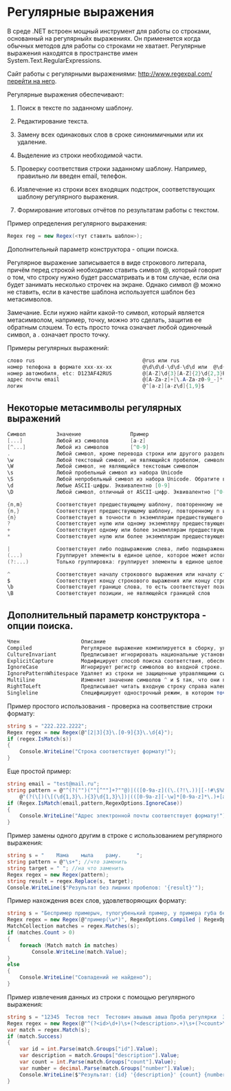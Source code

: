 # Регулярные выражения

В среде .NET встроен мощный инструмент для работы со строками, основанный на регулярныйх выражениях. Он применяется когда обычных методов для работы со строками не хватает. Регулярные выражения находятся в пространстве имен System.Text.RegularExpressions.

Сайт работы с регулярными выражениями: http://www.regexpal.com/ [перейти на него](http://www.regexpal.com/). 

Регулярные выражения обеспечивают:

1. Поиск в тексте по заданному шаблону.

2. Редактирование текста.

3. Замену всех одинаковых слов в сроке синонимичными или их удаление.

4. Выделение из строки необходимой части. 

5. Проверку соответствия строки заданному шаблону. Например, правильно ли введен email, телефон.

6. Извлечение из строки всех входящих подстрок, соответствующих шаблону регулярного выражения.

7. Формирование итоговых отчётов по результатам работы с текстом.

Пример определения регулярного выражения:
```csharp
Regex reg = new Regex(<тут ставить шаблон>);
```
Дополнительный параметр конструктора - опции поиска.

Регулярное выражение записывается в виде строкового литерала, причём перед строкой необходимо ставить символ @, который говорит о том, что строку нужно будет рассматривать и в том случае, если она будет занимать несколько строчек на экране. Однако символ @ можно не ставить, если в качестве шаблона используется шаблон без метасимволов.

Замечание. Если нужно найти какой-то символ, который является метасимволом, например, точку, можно это сделать, защитив ее обратным слэшем. То есть просто точка означает любой одиночный символ, а \. означает просто точку.

Примеры регулярных выражений:
```csharp
слово rus                                   @rus или rus
номер телефона в формате xxx-xx-xx 	        @\d\d\d-\d\d-\d\d или  @\d{3}(-\d\d){2}
номер автомобиля, etc: D123AF42RUS          @[A-Z]\d{3}[A-Z]{2}\d{2,3}RUS
адрес почты email                           @[A-Za-z]+[\.A-Za-z0-9_-]*[A-Za-z0-9]+@[A-Za-z0-9]+\.[A-Za-z]{2,6}
логин                                       @^[a-z][a-z\d]{1,9}$
```

## Некоторые метасимволы регулярных выражений
```csharp
Символ          Значение                Пример
[...]           Любой из символов       [a-z]
[^...]          Любой из символов       [^0-9]
.               Любой символ, кроме перевода строки или другого разделителя Unicode-строки
\w              Любой текстовый символ, не являющийся пробелом, символом табуляции и т.п.
\W              Любой символ, не являющийся текстовым символом
\s              Любой пробельный символ из набора Unicode
\S              Любой непробельный символ из набора Unicode. Обратите внимание, что символы \w и \S — это не одно и то же
\d              Любые ASCII-цифры. Эквивалентно [0-9]
\D              Любой символ, отличный от ASCII-цифр. Эквивалентно [^0-9]

{n,m}           Соответствует предшествующему шаблону, повторенному не менее n и не более m раз     s{2,4}
{n,}            Соответствует предшествующему шаблону, повторенному n или более раз s{1,}
{n}             Соответствует в точности n экземплярам предшествующего шаблона      s{2}
?               Соответствует нулю или одному экземпляру предшествующего шаблона; предшествующий шаблон является необязательным         Эквивалентно {0,1}
+               Соответствует одному или более экземплярам предшествующего шаблона      Эквивалентно {1,}
*               Соответствует нулю или более экземплярам предшествующего шаблона        Эквивалентно {0,}

|               Соответствует либо подвыражению слева, либо подвыражению справа (аналог логической операции ИЛИ)
(...)           Группирует элементы в единое целое, которое может использоваться с символами *, +, ?, | и т.п.; также запоминает символы, соответствующие этой группе для использования в последующих ссылках
(?:...)         Только группировка: группирует элементы в единое целое, но не запоминает символы, соответствующие этой группе

^               Соответствует началу строкового выражения или началу строки при многострочном поиске            ^Hello
$               Соответствует концу строкового выражения или концу строки при многострочном поиске              Hello$
\b              Соответствует границе слова, то есть соответствует позиции между символом \w и символом \W или между символом \w и началом или концом строки            \b(my)\b
\B              Соответствует позиции, не являющейся границей слов      \B(ld)\b
```

## Дополнительный параметр конструктора - опции поиска.
```csharp
Член                    Описание
Compiled                Регулярное выражение компилируется в сборку, улучшая выполнение
CultureInvariant        Предписывает игнорировать национальные установки строки.
ExplicitCapture         Модифицирует способ поиска соответствия, обеспечивая только буквальное соответствие.
IgnoreCase              Игнорирует регистр символов во входной строке.
IgnorePatternWhitespace Удаляет из строки не защищенные управляющими символами пробелы и разрешает комментарии, начинающиеся со знака фунта или хеша.
Multiline               Изменяет значение символов ^ и $ так, что они применяются к началу и концу каждой строки, а не только к началу и концу всего входного текста.
RightToLeft             Предписывает читать входную строку справа налево вместо направления по умолчанию — слева направо (удобно для некоторых азиатских и других языков, которые читаются в таком направлении).
Singleline              Специфицирует однострочный режим, в котором точка (.) символизирует соответствие любому символу.
```

Пример простого использования - проверка на соответствие строки формату:
```csharp
string s = "222.222.2222";
Regex regex = new Regex(@"[2|3]{3}\.[0-9]{3}\.\d{4}");
if (regex.IsMatch(s))
{
    Console.WriteLine("Строка соответствует формату!");
}
```
Еще простой пример:
```csharp
string email = "test@mail.ru";
string pattern = @"^(?("")(""[^""]+?""@)|(([0-9a-z]((\.(?!\.))|[-!#\$%&'\*\+/=\?\^`\{\}\|~\w])*)(?<=[0-9a-z])@))" +
    @"(?(\[)(\[(\d{1,3}\.){3}\d{1,3}\])|(([0-9a-z][-\w]*[0-9a-z]*\.)+[a-z0-9]{2,17}))$";
if (Regex.IsMatch(email,pattern,RegexOptions.IgnoreCase))
{
    Console.WriteLine("Адрес электронной почты соответствует формату!");
}
```

Пример замены одного другим в строке с использованием регулярного выражения:
```csharp
string s = "    Мама    мыла    раму.     ";
string pattern = @"\s+"; //что заменить
string target = " "; //на что заменить
Regex regex = new Regex(pattern);
string result = regex.Replace(s, target);
Console.WriteLine($"Результат без лишних пробелов: '{result}'");
```

Пример нахождения всех слов, удовлетворяющих формату:
```csharp
string s = "Беспример примерыч, тупогубенький пример, у примера губа бела примерно примерная";
Regex regex = new Regex(@"пример(\w*)", RegexOptions.Compiled | RegexOptions.IgnoreCase);
MatchCollection matches = regex.Matches(s);
if (matches.Count > 0)
{
    foreach (Match match in matches)
        Console.WriteLine(match.Value);
}
else
{
    Console.WriteLine("Совпадений не найдено");
}
```

Пример извлечения данных из строки с помощью регулярного выражения:
```csharp
string s = "12345  Тестов тест  Тестович авыаыв авыа Проба регулярки  3  шт.  1,99";
Regex regex = new Regex(@"^(?<id>\d+)\s+(?<description>.+)\s+(?<count>\d+)  шт\.\s+(?<number>\d+(,\d+)?)$", RegexOptions.Compiled | RegexOptions.IgnoreCase);
var match = regex.Match(s);
if (match.Success)
{
    var id = int.Parse(match.Groups["id"].Value);
    var description = match.Groups["description"].Value;
    var count = int.Parse(match.Groups["count"].Value);
    var number = decimal.Parse(match.Groups["number"].Value);
    Console.WriteLine($"Результат: {id} '{description}' {count} {number}");
}
```

